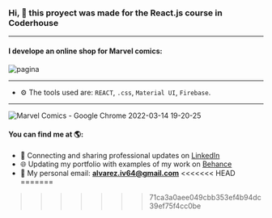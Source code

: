 ### Hi, 👋 this proyect was made for the React.js course in Coderhouse 
---

#### I develope an online shop for Marvel comics:
![pagina](https://user-images.githubusercontent.com/90226097/158270284-1ef3020c-647e-418e-96f2-0ee0723ce117.png)

---

- ⚙️ The tools used are: `REACT`, `.css`, `Material UI`, `Firebase`.

---


![Marvel Comics - Google Chrome 2022-03-14 19-20-25](https://user-images.githubusercontent.com/90226097/158271050-f18e1cea-e40c-47d3-9d27-ca094df73e2e.gif)


#### You can find me at 🌎:
- 💼 Connecting and sharing professional updates on <a href="https://www.linkedin.com/in/ivan-alvarez-0ba4231b3/">LinkedIn</a>
- 🌐 Updating my portfolio with examples of my work on <a href="https://www.behance.net/alvareziv00eb">Behance</a>
- 📧 My personal email: **alvarez.iv64@gmail.com**
<<<<<<< HEAD
=======

>>>>>>> 71ca3a0aee049cbb353ef4b94dc39ef75f4cc0be

